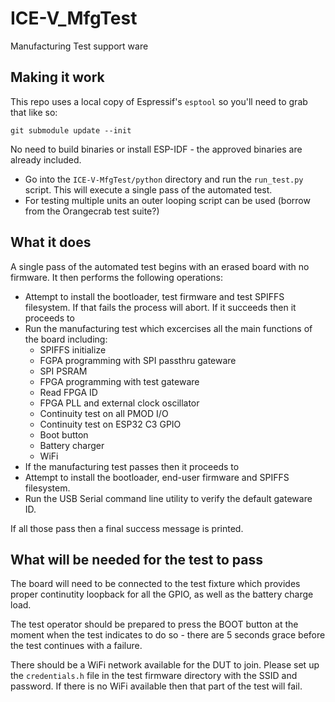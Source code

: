 # ICE-V_MfgTest
Manufacturing Test support ware

## Making it work
This repo uses a local copy of Espressif's `esptool` so you'll need to grab
that like so:

```
git submodule update --init
```

No need to build binaries or install ESP-IDF - the approved binaries are
already included.

* Go into the `ICE-V-MfgTest/python` directory and run the `run_test.py`
script. This will execute a single pass of the automated test.
* For testing multiple units an outer looping script can be used (borrow
from the Orangecrab test suite?)

## What it does
A single pass of the automated test begins with an erased board with no
firmware. It then performs the following operations:
* Attempt to install the bootloader, test firmware and test SPIFFS filesystem.
If that fails the process will abort. If it succeeds then it proceeds to
* Run the manufacturing test which excercises all the main functions of the
board including:
  * SPIFFS initialize
  * FGPA programming with SPI passthru gateware
  * SPI PSRAM
  * FPGA programming with test gateware
  * Read FPGA ID
  * FPGA PLL and external clock oscillator
  * Continuity test on all PMOD I/O
  * Continuity test on ESP32 C3 GPIO
  * Boot button
  * Battery charger
  * WiFi
* If the manufacturing test passes then it proceeds to
* Attempt to install the bootloader, end-user firmware and SPIFFS filesystem.
* Run the USB Serial command line utility to verify the default gateware ID.

If all those pass then a final success message is printed.

## What will be needed for the test to pass
The board will need to be connected to the test fixture which provides proper
continutity loopback for all the GPIO, as well as the battery charge load.

The test operator should be prepared to press the BOOT button at the moment
when the test indicates to do so - there are 5 seconds grace before the test
continues with a failure.

There should be a WiFi network available for the DUT to join. Please set up the
`credentials.h` file in the test firmware directory with the SSID and password.
If there is no WiFi available then that part of the test will fail.

